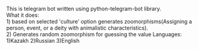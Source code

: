 This is telegram bot written using python-telegram-bot library. </br>
What it does: </br>1) based on selected 'culture' option generates zoomorphisms(Assigning a person, event, or a deity with animalistic characteristics).</br>
2) Generates random zoomorphism for guessing the value
Languages: 1)Kazakh 2)Russian 3)English
